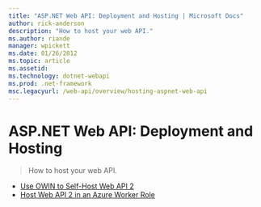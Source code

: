```yaml
---
title: "ASP.NET Web API: Deployment and Hosting | Microsoft Docs"
author: rick-anderson
description: "How to host your web API."
ms.author: riande
manager: wpickett
ms.date: 01/26/2012
ms.topic: article
ms.assetid: 
ms.technology: dotnet-webapi
ms.prod: .net-framework
msc.legacyurl: /web-api/overview/hosting-aspnet-web-api
---
```

ASP.NET Web API: Deployment and Hosting
====================
> How to host your web API.


- [Use OWIN to Self-Host Web API 2](use-owin-to-self-host-web-api.md)
- [Host Web API 2 in an Azure Worker Role](host-aspnet-web-api-in-an-azure-worker-role.md)